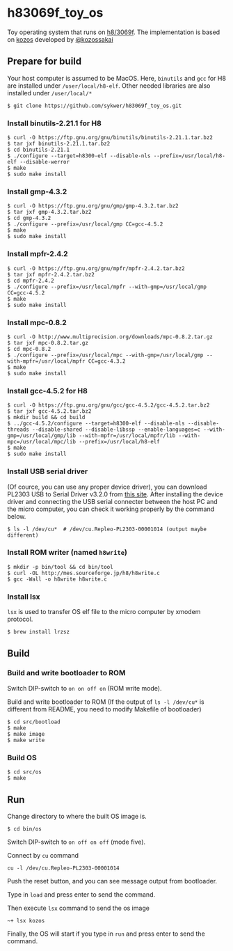 # h83069f_toy_os
Toy operating system that runs on [h8/3069f](http://akizukidenshi.com/catalog/g/gK-01271/). The implementation is based on [kozos](http://kozos.jp/kozos/) developed by [@kozossakai](https://twitter.com/kozossakai)

## Prepare for build
Your host computer is assumed to be MacOS. Here, `binutils` and `gcc` for H8 are installed under `/user/local/h8-elf`.
Other needed libraries are also installed under `/user/local/*`

```
$ git clone https://github.com/sykwer/h83069f_toy_os.git
```

### Install binutils-2.21.1 for H8
```
$ curl -O https://ftp.gnu.org/gnu/binutils/binutils-2.21.1.tar.bz2
$ tar jxf binutils-2.21.1.tar.bz2
$ cd binutils-2.21.1
$ ./configure --target=h8300-elf --disable-nls --prefix=/usr/local/h8-elf --disable-werror
$ make
$ sudo make install
```

### Install gmp-4.3.2
```
$ curl -O https://ftp.gnu.org/gnu/gmp/gmp-4.3.2.tar.bz2
$ tar jxf gmp-4.3.2.tar.bz2
$ cd gmp-4.3.2
$ ./configure --prefix=/usr/local/gmp CC=gcc-4.5.2
$ make
$ sudo make install
```

### Install mpfr-2.4.2
```
$ curl -O https://ftp.gnu.org/gnu/mpfr/mpfr-2.4.2.tar.bz2
$ tar jxf mpfr-2.4.2.tar.bz2
$ cd mpfr-2.4.2
$ ./configure --prefix=/usr/local/mpfr --with-gmp=/usr/local/gmp CC=gcc-4.5.2
$ make
$ sudo make install
```

### Install mpc-0.8.2
```
$ curl -O http://www.multiprecision.org/downloads/mpc-0.8.2.tar.gz
$ tar jxf mpc-0.8.2.tar.gz
$ cd mpc-0.8.2
$ ./configure --prefix=/usr/local/mpc --with-gmp=/usr/local/gmp --with-mpfr=/usr/local/mpfr CC=gcc-4.3.2
$ make
$ sudo make install
```

### Install gcc-4.5.2 for H8
```
$ curl -O https://ftp.gnu.org/gnu/gcc/gcc-4.5.2/gcc-4.5.2.tar.bz2
$ tar jxf gcc-4.5.2.tar.bz2
$ mkdir build && cd build
$ ../gcc-4.5.2/configure --target=h8300-elf --disable-nls --disable-threads --disable-shared --disable-libssp --enable-languages=c --with-gmp=/usr/local/gmp/lib --with-mpfr=/usr/local/mpfr/lib --with-mpc=/usr/local/mpc/lib --prefix=/usr/local/h8-elf
$ make
$ sudo make install
```

### Install USB serial driver
(Of cource, you can use any proper device driver), you can download PL2303 USB to Serial Driver v3.2.0 from [this site](https://www.mac-usb-serial.com/). After installing the device driver and connecting the USB serial connecter between the host PC and the micro computer, you can check it working properly by the command below.
```
$ ls -l /dev/cu*  # /dev/cu.Repleo-PL2303-00001014 (output maybe different)
```

### Install ROM writer (named `h8write`)
```
$ mkdir -p bin/tool && cd bin/tool
$ curl -OL http://mes.sourceforge.jp/h8/h8write.c
$ gcc -Wall -o h8write h8write.c
```

### Install lsx
`lsx` is used to transfer OS elf file to the micro computer by xmodem protocol.
```
$ brew install lrzsz
```

## Build
### Build and write bootloader to ROM
Switch DIP-switch to `on on off on` (ROM write mode).

Build and write bootloader to ROM (If the output of `ls -l /dev/cu*` is different from README,
you need to modify Makefile of bootloader)
```
$ cd src/bootload
$ make
$ make image
$ make write
```

### Build OS
```
$ cd src/os
$ make
```

## Run
Change directory to where the built OS image is.
```
$ cd bin/os
```

Switch DIP-switch to `on off on off` (mode five).

Connect by `cu` command
```
cu -l /dev/cu.Repleo-PL2303-00001014
```

Push the reset button, and you can see message output from bootloader.

Type in `load` and press enter to send the command.

Then execute `lsx` command to send the os image
```
~+ lsx kozos
```

Finally, the OS will start if you type in `run` and press enter to send the command.


